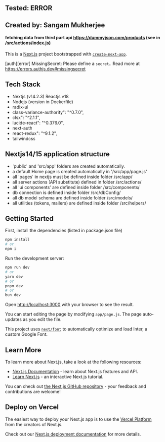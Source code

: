 ## Tested: ERROR

## Created by: Sangam Mukherjee

#### fetching data from third part api https://dummyjson.com/products (see in /src/actions/index.js)

This is a [Next.js](https://nextjs.org/) project bootstrapped with [`create-next-app`](https://github.com/vercel/next.js/tree/canary/packages/create-next-app).



[auth][error] MissingSecret: Please define a `secret`.. Read more at https://errors.authjs.dev#missingsecret

## Tech Stack
- Nextjs (v14.2.3) Reactjs v18
- Nodejs (version in Dockerfile)
- radix-ui
- class-variance-authority": "^0.7.0",
- clsx": "^2.1.1",
- lucide-react": "^0.376.0",
- next-auth
- react-redux": "^9.1.2",
- tailwindcss

      
## Nextjs14/15 application structure 
  
- 'public' and 'src/app' folders are created automatically.   
- a default Home page is created automatically in '/src/app/page.js'
- all 'pages' in nextjs must be defined inside folder /src/app/
- all server actions (API substitute) defined in folder /src/actions/
- all 'ui components' are defined inside folder /src/components/ 
- db connection is defined inside folder /src/dbConfig/
- all db model schema are defined inside folder /src/models/
- all utilities (tokens, mailers) are defined inside folder /src/helpers/


## Getting Started

First, install the dependencies (listed in package.json file)

```bash
npm install 
# or
npm i
```

Run the development server:

```bash
npm run dev
# or
yarn dev
# or
pnpm dev
# or
bun dev
```

Open [http://localhost:3000](http://localhost:3000) with your browser to see the result.

You can start editing the page by modifying `app/page.js`. The page auto-updates as you edit the file.

This project uses [`next/font`](https://nextjs.org/docs/basic-features/font-optimization) to automatically optimize and load Inter, a custom Google Font.

## Learn More

To learn more about Next.js, take a look at the following resources:

- [Next.js Documentation](https://nextjs.org/docs) - learn about Next.js features and API.
- [Learn Next.js](https://nextjs.org/learn) - an interactive Next.js tutorial.

You can check out [the Next.js GitHub repository](https://github.com/vercel/next.js/) - your feedback and contributions are welcome!

## Deploy on Vercel

The easiest way to deploy your Next.js app is to use the [Vercel Platform](https://vercel.com/new?utm_medium=default-template&filter=next.js&utm_source=create-next-app&utm_campaign=create-next-app-readme) from the creators of Next.js.

Check out our [Next.js deployment documentation](https://nextjs.org/docs/deployment) for more details.
